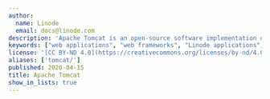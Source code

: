 ```yaml
---
author:
  name: Linode
  email: docs@linode.com
description: 'Apache Tomcat is an open-source software implementation of the Java Servlet and Java Server Pages technologies. With these guides, you will run applications within Tomcat using the OpenJDK implementation of the Java development environment.'
keywords: ["web applications", "web frameworks", "Linode applications", "tomcat"]
license: '[CC BY-ND 4.0](https://creativecommons.org/licenses/by-nd/4.0)'
aliases: ['tomcat/']
published: 2020-04-15
title: Apache Tomcat
show_in_lists: true
---
```

